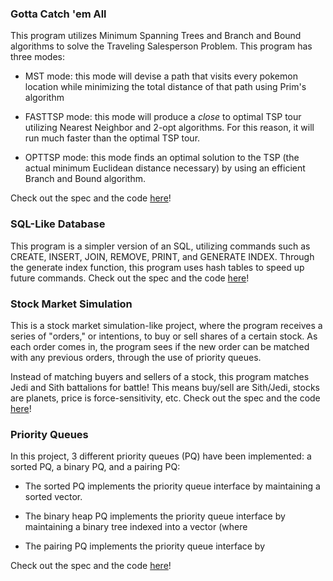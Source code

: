 ### Gotta Catch 'em All

This program utilizes Minimum Spanning Trees and Branch and Bound algorithms to solve the Traveling Salesperson Problem. This program has three modes:
- MST mode: this mode will devise a path that visits every pokemon location while minimizing the total distance of that path using Prim's algorithm


- FASTTSP mode: this mode will produce a *close* to optimal TSP tour utilizing Nearest Neighbor and 2-opt algorithms. For this reason, it will run much faster than the optimal TSP tour.


- OPTTSP mode: this mode finds an optimal solution to the TSP (the actual minimum Euclidean distance necessary) by using an efficient Branch and Bound algorithm.

Check out the spec and the code [here](https://gitfront.io/r/spec-mina/eaRK4g5JAWvg/MST-and-Branch-and-Bound-algorithms/)!  

### SQL-Like Database

This program is a simpler version of an SQL, utilizing commands such as CREATE, INSERT, JOIN, REMOVE, PRINT, and GENERATE INDEX. Through the generate index function, this program uses hash tables to speed up future commands. Check out the spec and the code [here](https://gitfront.io/r/spec-mina/t6Ld69BYYsh6/SQL-Like-Database/)!

### Stock Market Simulation

This is a stock market simulation-like project, where the program receives a series of "orders," or intentions, to buy or sell shares of a certain stock. As each order comes in, the program sees if the new order can be matched with any previous orders, through the use of priority queues.

Instead of matching buyers and sellers of a stock, this program matches Jedi and Sith battalions for battle! This means buy/sell are Sith/Jedi, stocks are planets, price is force-sensitivity, etc. Check out the spec and the code [here](https://gitfront.io/r/spec-mina/zimDBG2adFKQ/Stock-Market-Simulation/)!  

### Priority Queues

In this project, 3 different priority queues (PQ) have been implemented: a sorted PQ, a binary PQ, and a pairing PQ:
- The sorted PQ implements the priority queue interface by maintaining a sorted vector.


- The binary heap PQ implements the priority queue interface by maintaining a binary tree indexed into a vector (where 


- The pairing PQ implements the priority queue interface by 

Check out the spec and the code [here](https://gitfront.io/r/spec-mina/thH1hUMBMa8q/Priority-Queues/)!
